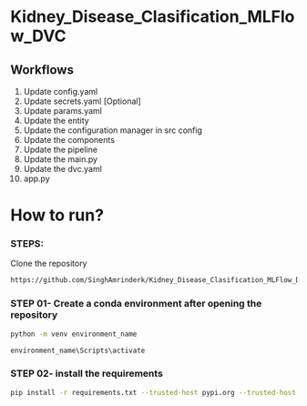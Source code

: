 # Kidney_Disease_Clasification_MLFlow_DVC

## Workflows

1. Update config.yaml
2. Update secrets.yaml [Optional]
3. Update params.yaml
4. Update the entity
5. Update the configuration manager in src config
6. Update the components
7. Update the pipeline 
8. Update the main.py
9. Update the dvc.yaml
10. app.py

# How to run?
### STEPS:

Clone the repository

```bash
https://github.com/SinghAmrinderk/Kidney_Disease_Clasification_MLFlow_DVC
```
### STEP 01- Create a conda environment after opening the repository

```bash
python -m venv environment_name
```

```bash
environment_name\Scripts\activate
```


### STEP 02- install the requirements
```bash
pip install -r requirements.txt --trusted-host pypi.org --trusted-host files.pythonhosted.org